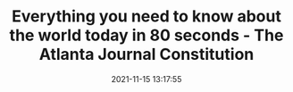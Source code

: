 ---
"title": "Everything you need to know about the world today in 80 seconds -  The Atlanta Journal Constitution"
"date": "2021-11-15 13:17:55"
"feed_name": "GOOGLENEWSDRILLING"
"feed_website": "https://news.google.com/search?q=drilling%2Bincident&hl=en-US&gl=US&ceid=US:en"
"feed_rss": "https://news.google.com/rss/search?q=drilling%2Bincident&hl=en-US&gl=US&ceid=US:en"
"link": "https://www.ajc.com/news/nation-world/everything-you-need-to-know-about-the-world-today-in-80-seconds/RMSK2ASBWRGLHFLKFZ7MUNJVOI/"
"source": "{'href': 'https://www.ajc.com', 'title': 'The Atlanta Journal Constitution'}"
"file": "_posts/2021-1-1-8f5ab2c164d49bf4246bb0db999e1463fa0a3e4f.md"
"accident": "0"
"drilling": "0"
"dead": "0"
"injured": "0"
"arrested": "0"
"place": "unknown place"
"where": "unknown site"
"causes": "unknown"
"place_uri": "unknown place"
---
